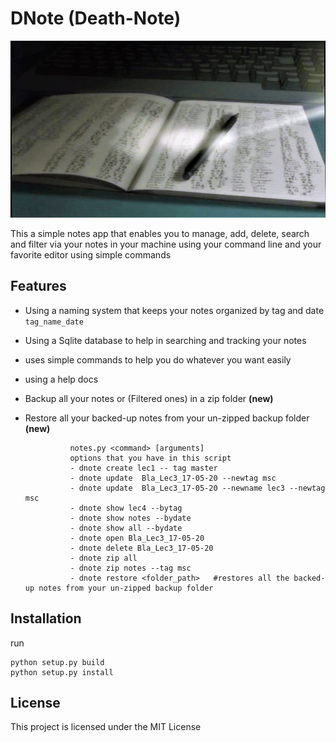 # DNote (Death-Note)

![Death Note Footage](./dnote.jpg)

This a simple notes app that enables you to manage, add, delete, search and filter via your notes in your machine using your command line and your favorite editor using simple commands 

## Features
- Using a naming system that keeps your notes organized by tag and date `tag_name_date`
- Using a Sqlite database to help in searching and tracking your notes
- uses simple commands to help you do whatever you want easily 
- using a help docs
- Backup all your notes or (Filtered ones) in a zip folder **(new)**
- Restore all your backed-up notes from your un-zipped backup folder **(new)**

    ```
              notes.py <command> [arguments]
              options that you have in this script 
              - dnote create lec1 -- tag master 
              - dnote update  Bla_Lec3_17-05-20 --newtag msc
              - dnote update  Bla_Lec3_17-05-20 --newname lec3 --newtag msc
              - dnote show lec4 --bytag
              - dnote show notes --bydate
              - dnote show all --bydate
              - dnote open Bla_Lec3_17-05-20
              - dnote delete Bla_Lec3_17-05-20
              - dnote zip all
              - dnote zip notes --tag msc
              - dnote restore <folder_path>   #restores all the backed-up notes from your un-zipped backup folder 
     ```

## Installation
run
```
python setup.py build
python setup.py install
```
## License

This project is licensed under the MIT License 

